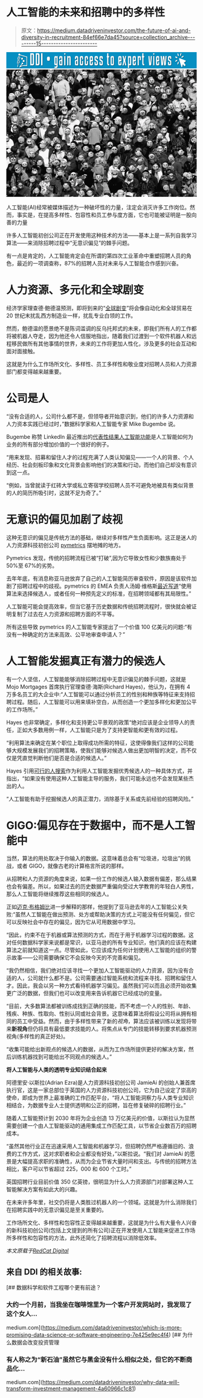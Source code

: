 # 人工智能的未来和招聘中的多样性

> 原文：<https://medium.datadriveninvestor.com/the-future-of-ai-and-diversity-in-recruitment-84ef66e7da45?source=collection_archive---------15----------------------->

[![](img/0654f3b19b7ee612c0bb3ee8c0ca0e35.png)](http://www.track.datadriveninvestor.com/1B9E)![](img/88263e5890e125205244fa1b0140e7c3.png)

人工智能(AI)经常被媒体描述为一种破坏性的力量，注定会消灭许多工作岗位。然而，事实是，在提高多样性、包容性和员工参与度方面，它也可能被证明是一股向善的力量

许多人工智能初创公司正在开发使用这种技术的方法——基本上是一系列自我学习算法——来消除招聘过程中“无意识偏见”的棘手问题。

有一点是肯定的，人工智能肯定会在所谓的第四次工业革命中重塑招聘人员的角色，最近的一项调查称，87%的招聘人员对未来与人工智能合作感到兴奋。

# **人力资源、多元化和全球剧变**

经济学家理查德·鲍德温预测，即将到来的“[全球剧变](https://global.oup.com/academic/product/the-globotics-upheaval-9780190901769?cc=us&lang=en&)”将会像自动化和全球贸易在 20 世纪末扰乱西方制造业一样，扰乱专业白领的工作。

然而，鲍德温的愿景绝不是陈词滥调的反乌托邦式的未来，即我们所有人的工作都将被机器人夺走，因为他还令人信服地指出，随着我们过渡到一个软件机器人和远程移民做所有其他事情的世界，未来的工作将更加人性化，涉及更多的社会互动和面对面接触。

这就是为什么工作场所文化、多样性、员工多样性和敬业度对招聘人员和人力资源部门都变得越来越重要。

# **公司是人**

“没有合适的人，公司什么都不是，但领导者开始意识到，他们的许多人力资源和人力资本实践已经过时，”数据科学家和人工智能专家 Mike Bugembe 说。

Bugembe 称赞 LinkedIn 最近推出的[代表性结果人工智能功能](https://engineering.linkedin.com/blog/2018/10/building-representative-talent-search-at-linkedin)是人工智能如何为业务的所有部分增加价值的一个很好的例子。

“用来发现、招募和留住人才的过程充满了人类认知偏见——一个人的背景、个人经历、社会刻板印象和文化背景会影响他们的决策和行动，而他们自己却没有意识到这一点。

“例如，当曾就读于红砖大学或私立寄宿学校招聘人员不可避免地被具有类似背景的人的简历所吸引时，这就不足为奇了。”

# **无意识的偏见加剧了歧视**

这种无意识的偏见是传统方法的基础，继续对多样性产生负面影响。这正是迷人的人力资源科技初创公司 [pymetrics](https://www.pymetrics.com/about/) 摆地摊的地方。

Pymetrics 发现，传统的招聘流程已被“打破”,因为它导致女性和少数族裔处于 50%至 67%的劣势。

去年年底，有消息称亚马逊放弃了自己的人工智能简历审查软件，原因是该软件加剧了招聘过程中的歧视。pymetrics 的 EMEA 负责人汤姆·维格斯[最近写道](https://www.hrzone.com/profile/tomviggers)“使用算法来选择候选人，或者任何一种预先定义的标准，在招聘领域都有其局限性。”

人工智能可能会提高效率，但当它基于历史数据和传统招聘流程时，很快就会被证明复制了过去在人力资源和招聘方面的不平等。

所有这些导致 pymetrics 的人工智能专家提出了一个价值 100 亿美元的问题:“有没有一种确定的方法来高效、公平地审查申请人？”

# 人工智能发掘真正有潜力的候选人

有一个人坚信，人工智能能够消除招聘过程中无意识偏见的棘手问题，这就是 Mojo Mortgages 首席执行官理查德·海斯(Richard Hayes)，他认为，在拥有 4 万多名员工的大企业中:“人工智能可以通过分析员工的性别和种族等特征来支持招聘过程。随后，人工智能可以用来填补空白，从而创造一个更加多样化和更加公平的工作场所。”

Hayes 也非常确定，多样化和支持更公平景观的政策“绝对应该是企业领导人的责任，正如大多数用例一样，人工智能只是为了支持更智能和更有效的过程。

“利用算法来确定在某个职位上取得成功所需的特征，这使得像我们这样的公司能够大规模发展我们的招聘策略，使我们能够对候选人做出更加明智的决定，而不仅仅是凭直觉判断他们是否是合适的候选人。”

Hayes 引用[可行的人搜索](https://www.workable.com/people-search)作为利用人工智能发掘优秀候选人的一种具体方式，并指出，“如果没有使用这种人工智能主导的服务，我们可能永远也不会发现某些杰出的人。

“人工智能有助于挖掘候选人的真正潜力，消除基于关系或先前经验的招聘风险。”

# **GIGO:偏见存在于数据中，而不是人工智能中**

当然，算法的用处取决于你输入的数据。这意味着总会有“垃圾进，垃圾出”的挑战，或者 GIGO，就像古老的计算格言所说的那样。

从招聘和人力资源的角度来说，如果一份工作的候选人输入数据有偏差，那么结果也会有偏差。所以，如果过去的历史数据严重偏向受过大学教育的年轻白人男性，那么人工智能将继续推荐这些相同的候选人。

正如[迈克·布格姆比](https://www.mikebugembe.com/)进一步解释的那样，他提到了亚马逊去年的人工智能公关失败:“虽然人工智能在做出预测、处方或帮助决策的方式上可能没有任何偏见，但它可以反映社会中存在的偏见，因为它从可用数据中学习。

“因此，约束不在于机器或算法预测的方式，而在于用于机器学习过程的数据。这对任何数据科学家来说都是常识，以亚马逊的所有专业知识，他们真的应该在构建算法之前就知道这一点。尽管如此，它应该成为任何计划使用人工智能的组织的警示故事——公司需要确保它不会反映今天的不完善和偏见。

“我仍然相信，我们绝对应该寻找一个更加人工智能驱动的人力资源，因为没有合适的人，公司就什么都不是。公司需要通过智能系统和流程来寻找、招聘和留住人才。因此，我会以另一种方式看待机器学习偏见。虽然我们可以而且必须开始收集更广泛的数据，但我们也可以改变用来告诉机器它已经成功的变量。

“目前，大多数算法都被训练成找到正确的技能，而不考虑一个人的性别、年龄、残疾、种族、性取向、性别认同或社会背景。这意味着算法将假设公司将从拥有相同的员工中受益。然而，由于多样性带来了新的*视角*，算法应该被训练以发现将带来**新视角**但仍将具有最低要求技能的人。将焦点从专门的技能转移到要求机器预测视角(多样性的真正好处)。

“收集可能给出新观点的候选人的数据，从而为工作场所提供更好的解决方案，然后训练机器找到可能给出不同观点的候选人。”

**将人工智能与人类的透明专业知识结合起来**

阿德里安·以斯拉(Adrian Ezra)是人力资源科技初创公司 JamieAi 的创始人兼首席执行官，这是一家总部位于英国的人力资源科技初创公司，它为自己设定了崇高的使命，即成为世界上最准确的工作匹配平台，“将人工智能洞察力与人类专业知识相结合，为数据专业人士提供透明和公正的招聘，旨在修复破碎的招聘行业。”

随着人工智能预计到 2030 年将为企业创造 13 万亿美元的价值，以斯拉认为显然需要创建一个由人工智能驱动的通用集成工作匹配工具，以节省企业数百万的招聘成本。

“虽然其他行业正在迅速采用人工智能和机器学习，但招聘仍然严格遵循旧的、浪费的工作方式，这对求职者和企业都没有好处，”以斯拉说。“我们对 JamieAi 的愿景是大幅提高求职的准确性，从而为企业节省大量时间和支出。与传统的招聘方法相比，客户可以节省超过 225，000 和 600 个工时。”

英国招聘行业目前价值 350 亿英镑，很明显为什么人力资源部门对部署这种人工智能解决方案有如此大的兴趣。

在未来许多年里，社交仍将是人类胜过机器人的一个领域。这就是为什么消除我们在招聘实践中的无意识偏见是至关重要的。

工作场所文化、多样性和包容性正变得越来越重要，这就是为什么有大量令人兴奋的新科技初创公司(包括上文提到的所有公司)正在开发使用人工智能来促进工作场所多样性和包容性的方法，此外还简化了招聘流程以消除低效率。

*本文原载于*[*RedCat Digital*](https://www.redcat-digital.com/future-ai-diversity-recruitment/)

## 来自 DDI 的相关故事:

[](https://medium.com/datadriveninvestor/which-is-more-promising-data-science-or-software-engineering-7e425e9ec4f4) [## 数据科学和软件工程哪个更有前途？

### 大约一个月前，当我坐在咖啡馆里为一个客户开发网站时，我发现了这个女人…

medium.com](https://medium.com/datadriveninvestor/which-is-more-promising-data-science-or-software-engineering-7e425e9ec4f4) [](https://medium.com/datadriveninvestor/why-data-will-transform-investment-management-4a60966c1c81) [## 为什么数据会改变投资管理

### 有人称之为“新石油”虽然它与黑金没有什么相似之处，但它的不断商品化…

medium.com](https://medium.com/datadriveninvestor/why-data-will-transform-investment-management-4a60966c1c81)